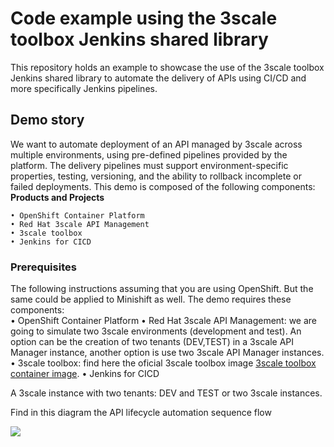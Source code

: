 
# Code example using the 3scale toolbox Jenkins shared library

This repository holds an example to showcase the use of the 3scale toolbox Jenkins shared library to automate the delivery of APIs using CI/CD and more specifically Jenkins pipelines.

##  Demo story

We want to automate deployment of an API managed by 3scale across multiple environments, using pre-defined pipelines provided by the platform. The delivery pipelines must support environment-specific properties, testing, versioning, and the ability to rollback incomplete or failed deployments.
This demo is composed of the following components: 
**Products and Projects**

    • OpenShift Container Platform
    • Red Hat 3scale API Management
    • 3scale toolbox
    • Jenkins for CICD

### Prerequisites

The following instructions assuming that you are using OpenShift. But the same could be applied to Minishift as well. The demo requires these components:   
    • OpenShift Container Platform
    • Red Hat 3scale API Management: we are going to simulate two 3scale environments (development and test). An option can be the creation of two tenants (DEV,TEST) in a 3scale API Manager instance, another option is use two 3scale API Manager instances.
    • 3scale toolbox: find here the oficial 3scale toolbox image [3scale toolbox container image](https://catalog.redhat.com/software/containers/3scale-amp2/toolbox-rhel7/5d80bbe95a13461f5f050cf7).
    • Jenkins for CICD

A 3scale instance with two tenants: DEV and TEST or two 3scale instances. 


Find in this diagram the API lifecycle automation sequence flow 

![](doc_images/3scalecicddemo.png)

